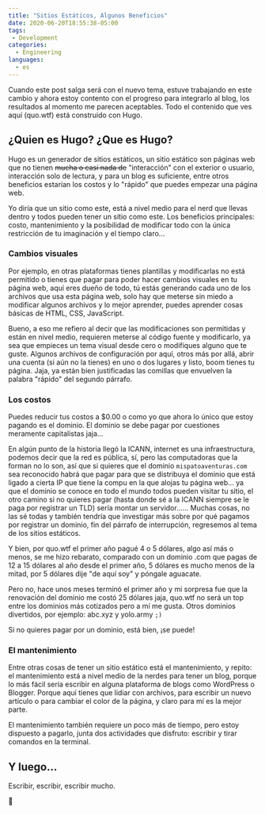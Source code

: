 ```yaml
---
title: "Sitios Estáticos, Algunos Beneficios"
date: 2020-06-20T18:55:38-05:00
tags:
 - Development
categories:
  - Engineering
languages:
  - es
---
```


Cuando este post salga será con el nuevo tema, estuve trabajando en este cambio y ahora estoy contento con el progreso para integrarlo al blog, los resultados al momento me parecen aceptables. Todo el contenido que ves aquí (quo.wtf) está construido con Hugo.

## ¿Quien es Hugo? ¿Que es Hugo?

Hugo es un generador de sitios estáticos, un sitio estático son páginas web que no tienen ~~mucha o casi nada de~~ "interacción" con el exterior o usuario, interacción solo de lectura, y para un blog es suficiente, entre otros beneficios estarían los costos y lo "rápido" que puedes empezar una página web.

Yo diría que un sitio como este, está a nivel medio para el nerd que llevas dentro y todos pueden tener un sitio como este. Los beneficios principales: costo, mantenimiento y la posibilidad de modificar todo con la única restricción de tu imaginación y el tiempo claro...

### Cambios visuales

Por ejemplo, en otras plataformas tienes plantillas y modificarlas no está permitido o tienes que pagar para poder hacer cambios visuales en tu página web, aquí eres dueño de todo, tú estás generando cada uno de los archivos que usa esta página web, solo hay que meterse sin miedo a modificar algunos archivos y lo mejor aprender, puedes aprender cosas básicas de HTML, CSS, JavaScript.

Bueno, a eso me refiero al decir que las modificaciones son permitidas y están en nivel medio, requieren meterse al código fuente y modificarlo, ya sea que empieces un tema visual desde cero o modifiques alguno que te guste. Algunos archivos de configuración por aquí, otros más por allá, abrir una cuenta (si aún no la tienes) en uno o dos lugares y listo, boom tienes tu página. Jaja, ya están bien justificadas las comillas que envuelven la palabra "rápido" del segundo párrafo.

### Los costos

Puedes reducir tus costos a $0.00 o como yo que ahora lo único que estoy pagando es el dominio. El dominio se debe pagar por cuestiones meramente capitalistas jaja...

En algún punto de la historia llegó la ICANN, internet es una infraestructura, podemos decir que la red es pública, sí, pero las computadoras que la forman no lo son, así que si quieres que el dominio `mispatoaventuras.com` sea reconocido habrá que pagar para que se distribuya el dominio que está ligado a cierta IP que tiene la compu en la que alojas tu página web... ya que el dominio se conoce en todo el mundo todos pueden visitar tu sitio, el otro camino si no quieres pagar (hasta donde sé a la ICANN siempre se le paga por registrar un TLD) sería montar un servidor...... Muchas cosas, no las sé todas y también tendría que investigar más sobre por qué pagamos por registrar un dominio, fin del párrafo de interrupción, regresemos al tema de los sitios estáticos.

Y bien, por quo.wtf el primer año pagué 4 o 5 dólares, algo así más o menos, se me hizo rebarato, comparado con un dominio .com que pagas de 12 a 15 dólares al año desde el primer año, 5 dólares es mucho menos de la mitad, por 5 dólares dije "de aquí soy" y póngale aguacate.

Pero no, hace unos meses terminó el primer año y mi sorpresa fue que la renovación del dominio me costó 25 dólares jaja, quo.wtf no será un top entre los dominios más cotizados pero a mí me gusta. Otros dominios divertidos, por ejemplo: abc.xyz y yolo.army `;)`

Si no quieres pagar por un dominio, está bien, ¡se puede!

### El mantenimiento

Entre otras cosas de tener un sitio estático está el mantenimiento, y repito: el mantenimiento está a nivel medio de la nerdes para tener un blog, porque lo más fácil sería escribir en alguna plataforma de blogs como WordPress o Blogger. Porque aquí tienes que lidiar con archivos, para escribir un nuevo artículo o para cambiar el color de la página, y claro para mí es la mejor parte.

El mantenimiento también requiere un poco más de tiempo, pero estoy dispuesto a pagarlo, junta dos actividades que disfruto: escribir y tirar comandos en la terminal.

## Y luego...

Escribir, escribir, escribir mucho.

🍻
